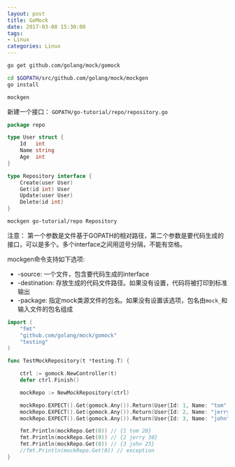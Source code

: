 ```yaml
---
layout: post
title: GoMock
date: 2017-03-08 15:30:00
tags:
- Linux
categories: Linux
---
```



```bash
go get github.com/golang/mock/gomock
```

```bash
cd $GOPATH/src/github.com/golang/mock/mockgen
go install
```

```bash
mockgen
```



新建一个接口：
`GOPATH/go-tutorial/repo/repository.go`
```go
package repo

type User struct {
	Id   int
	Name string
	Age  int
}

type Repository interface {
	Create(user User)
	Get(id int) User
	Update(user User)
	Delete(id int)
}

```


```bash
mockgen go-tutorial/repo Repository
```

注意： 第一个参数是文件基于GOPATH的相对路径，第二个参数是要代码生成的接口，可以是多个。多个interface之间用逗号分隔，不能有空格。

mockgen命令支持如下选项:
* -source: 一个文件，包含要代码生成的interface
* -destination: 存放生成的代码文件路径。如果没有设置，代码将被打印到标准输出
* -package: 指定mock类源文件的包名。如果没有设置该选项，包名由`mock_`和输入文件的包名组成


```go
import (
	"fmt"
	"github.com/golang/mock/gomock"
	"testing"
)

func TestMockRepository(t *testing.T) {

	ctrl := gomock.NewController(t)
	defer ctrl.Finish()

	mockRepo := NewMockRepository(ctrl)

	mockRepo.EXPECT().Get(gomock.Any()).Return(User{Id: 1, Name: "tom", Age: 20})
	mockRepo.EXPECT().Get(gomock.Any()).Return(User{Id: 2, Name: "jerry", Age: 30})
	mockRepo.EXPECT().Get(gomock.Any()).Return(User{Id: 3, Name: "john", Age: 25})

	fmt.Println(mockRepo.Get(0)) // {1 tom 20}
	fmt.Println(mockRepo.Get(0)) // {2 jerry 30}
	fmt.Println(mockRepo.Get(0)) // {3 john 25}
	//fmt.Println(mockRepo.Get(0)) // exception
}

```
